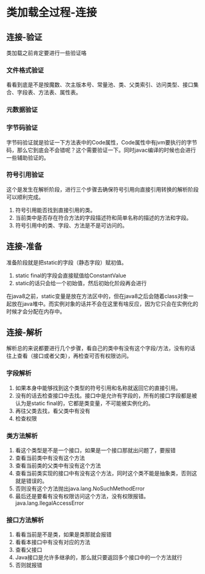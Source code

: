 # 类加载全过程-连接

## 连接-验证
类加载之前肯定要进行一些验证咯

### 文件格式验证
看看到底是不是按魔数、次主版本号、常量池、类、父类索引、访问类型、接口集合、字段表、方法表、属性表。
### 元数据验证

### 字节码验证
字节码验证就是验证一下方法表中的Code属性，Code属性中有jvm要执行的字节码，那么它到底会不会错呢？这个需要验证一下。同时javac编译的时候也会进行一些辅助验证的。

### 符号引用验证
这个是发生在解析阶段，进行三个步骤去确保符号引用向直接引用转换的解析阶段可以顺利完成。

1. 符号引用能否找到直接引用的类。
2. 当前类中是否存在符合方法的字段描述符和简单名称的描述的方法和字段。
3. 符号引用中的类、字段、方法是不是可访问的。

## 连接-准备
准备阶段就是把static的字段（静态字段）赋初值。
1. static final的字段会直接赋值给ConstantValue
2. static的话只会给一个初始值，然后初始化阶段再会进行<clinit>

在java8之前，static变量是放在方法区中的，但在java8之后会随着class对象一起放在java堆中。而实例对象的话并不会在这里有啥反应，因为它只会在实例化的时候才会分配在内存中。


## 连接-解析
解析总的来说都要进行几个步骤，看自己的类中有没有这个字段/方法，没有的话往上查看（接口或者父类），再检查可否有权限访问。
### 字段解析
1. 如果本身中能够找到这个类型的符号引用和名称就返回它的直接引用。
2. 没有的话去检查接口中去找。接口中是允许有字段的，所有的接口字段都是被认为是static final的，它都是类变量，不可能被实例化的。
3. 再往父类去找，看父类中有没有
4. 检查权限
### 类方法解析
1. 看这个类型是不是一个接口，如果是一个接口那就出问题了，要报错
2. 查看当前类中有没有这个方法
3. 查看当前类的父类中有没有这个方法
4. 查看当前类实现的接口中有没有这个方法，同时这个类不能是抽象类，否则这就是错误的。
5. 否则没有这个方法抛出java.lang.NoSuchMethodError
6. 最后还是要看有没有权限访问这个方法，没有权限报错。java.lang.IlegalAccessError
### 接口方法解析
1. 看看当前是不是类，如果是类那就会报错
2. 看看本接口中有没有对应的方法
3. 查看父接口
4. Java接口是允许多继承的，那么就只要返回多个接口中的一个方法就行
5. 否则就报错
